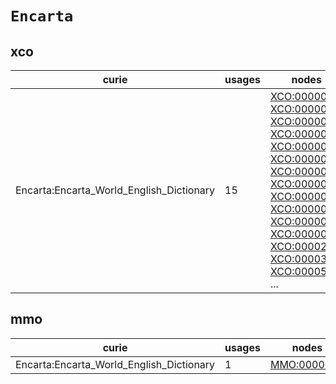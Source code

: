 # `Encarta`

## xco

| curie                                    |   usages | nodes                                                                                                                                                                                                                                                                                                                                                                                                                                                                                                                                                                                                                                                                                                                                                                                            |
|------------------------------------------|----------|--------------------------------------------------------------------------------------------------------------------------------------------------------------------------------------------------------------------------------------------------------------------------------------------------------------------------------------------------------------------------------------------------------------------------------------------------------------------------------------------------------------------------------------------------------------------------------------------------------------------------------------------------------------------------------------------------------------------------------------------------------------------------------------------------|
| Encarta:Encarta_World_English_Dictionary |       15 | [XCO:0000003](https://bioregistry.io/XCO:0000003), [XCO:0000004](https://bioregistry.io/XCO:0000004), [XCO:0000005](https://bioregistry.io/XCO:0000005), [XCO:0000006](https://bioregistry.io/XCO:0000006), [XCO:0000007](https://bioregistry.io/XCO:0000007), [XCO:0000008](https://bioregistry.io/XCO:0000008), [XCO:0000061](https://bioregistry.io/XCO:0000061), [XCO:0000064](https://bioregistry.io/XCO:0000064), [XCO:0000071](https://bioregistry.io/XCO:0000071), [XCO:0000072](https://bioregistry.io/XCO:0000072), [XCO:0000073](https://bioregistry.io/XCO:0000073), [XCO:0000082](https://bioregistry.io/XCO:0000082), [XCO:0000296](https://bioregistry.io/XCO:0000296), [XCO:0000357](https://bioregistry.io/XCO:0000357), [XCO:0000526](https://bioregistry.io/XCO:0000526), ... |

## mmo

| curie                                    |   usages | nodes                                             |
|------------------------------------------|----------|---------------------------------------------------|
| Encarta:Encarta_World_English_Dictionary |        1 | [MMO:0000081](https://bioregistry.io/MMO:0000081) |

